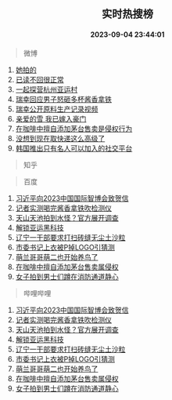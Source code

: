 <div align="center"><h2>实时热搜榜</h2><h4>2023-09-04 23:44:01</h4></div>

> 微博  

1. [她拍的](https://s.weibo.com/weibo?q=%E5%A5%B9%E6%8B%8D%E7%9A%84&t=31&band_rank=1&Refer=top)<br />
2. [已读不回很正常](https://s.weibo.com/weibo?q=%E5%B7%B2%E8%AF%BB%E4%B8%8D%E5%9B%9E%E5%BE%88%E6%AD%A3%E5%B8%B8&t=31&band_rank=2&Refer=top)<br />
3. [一起探营杭州亚运村](https://s.weibo.com/weibo?q=%23%E4%B8%80%E8%B5%B7%E6%8E%A2%E8%90%A5%E6%9D%AD%E5%B7%9E%E4%BA%9A%E8%BF%90%E6%9D%91%23&t=31&band_rank=3&Refer=top)<br />
4. [瑞幸回应男子怒砸多杯酱香拿铁](https://s.weibo.com/weibo?q=%23%E7%91%9E%E5%B9%B8%E5%9B%9E%E5%BA%94%E7%94%B7%E5%AD%90%E6%80%92%E7%A0%B8%E5%A4%9A%E6%9D%AF%E9%85%B1%E9%A6%99%E6%8B%BF%E9%93%81%23&t=31&band_rank=4&Refer=top)<br />
5. [瑞幸公开原料生产记录视频](https://s.weibo.com/weibo?q=%23%E7%91%9E%E5%B9%B8%E5%85%AC%E5%BC%80%E5%8E%9F%E6%96%99%E7%94%9F%E4%BA%A7%E8%AE%B0%E5%BD%95%E8%A7%86%E9%A2%91%23&t=31&band_rank=5&Refer=top)<br />
6. [亲爱的雪 我已嫁入豪门](https://s.weibo.com/weibo?q=%E4%BA%B2%E7%88%B1%E7%9A%84%E9%9B%AA%20%E6%88%91%E5%B7%B2%E5%AB%81%E5%85%A5%E8%B1%AA%E9%97%A8&t=31&band_rank=6&Refer=top)<br />
7. [在咖啡中擅自添加茅台售卖是侵权行为](https://s.weibo.com/weibo?q=%23%E5%9C%A8%E5%92%96%E5%95%A1%E4%B8%AD%E6%93%85%E8%87%AA%E6%B7%BB%E5%8A%A0%E8%8C%85%E5%8F%B0%E5%94%AE%E5%8D%96%E6%98%AF%E4%BE%B5%E6%9D%83%E8%A1%8C%E4%B8%BA%23&t=31&band_rank=7&Refer=top)<br />
8. [没想到现在取快递这么高级了](https://s.weibo.com/weibo?q=%23%E6%B2%A1%E6%83%B3%E5%88%B0%E7%8E%B0%E5%9C%A8%E5%8F%96%E5%BF%AB%E9%80%92%E8%BF%99%E4%B9%88%E9%AB%98%E7%BA%A7%E4%BA%86%23&t=31&band_rank=8&Refer=top)<br />
9. [韩国推出只有名人可以加入的社交平台](https://s.weibo.com/weibo?q=%E9%9F%A9%E5%9B%BD%E6%8E%A8%E5%87%BA%E5%8F%AA%E6%9C%89%E5%90%8D%E4%BA%BA%E5%8F%AF%E4%BB%A5%E5%8A%A0%E5%85%A5%E7%9A%84%E7%A4%BE%E4%BA%A4%E5%B9%B3%E5%8F%B0&t=31&band_rank=9&Refer=top)<br />

> 知乎  


> 百度  

1. [习近平向2023中国国际智博会致贺信](https://www.baidu.com/s?wd=%E4%B9%A0%E8%BF%91%E5%B9%B3%E5%90%912023%E4%B8%AD%E5%9B%BD%E5%9B%BD%E9%99%85%E6%99%BA%E5%8D%9A%E4%BC%9A%E8%87%B4%E8%B4%BA%E4%BF%A1&sa=fyb_news&rsv_dl=fyb_news)<br />
2. [记者实测喝完酱香拿铁吹检测仪](https://www.baidu.com/s?wd=%E8%AE%B0%E8%80%85%E5%AE%9E%E6%B5%8B%E5%96%9D%E5%AE%8C%E9%85%B1%E9%A6%99%E6%8B%BF%E9%93%81%E5%90%B9%E6%A3%80%E6%B5%8B%E4%BB%AA&sa=fyb_news&rsv_dl=fyb_news)<br />
3. [天山天池拍到水怪？官方展开调查](https://www.baidu.com/s?wd=%E5%A4%A9%E5%B1%B1%E5%A4%A9%E6%B1%A0%E6%8B%8D%E5%88%B0%E6%B0%B4%E6%80%AA%EF%BC%9F%E5%AE%98%E6%96%B9%E5%B1%95%E5%BC%80%E8%B0%83%E6%9F%A5&sa=fyb_news&rsv_dl=fyb_news)<br />
4. [解锁亚运黑科技](https://www.baidu.com/s?wd=%E8%A7%A3%E9%94%81%E4%BA%9A%E8%BF%90%E9%BB%91%E7%A7%91%E6%8A%80&sa=fyb_news&rsv_dl=fyb_news)<br />
5. [辽宁一干部要求打扫砖缝无尘土沙粒](https://www.baidu.com/s?wd=%E8%BE%BD%E5%AE%81%E4%B8%80%E5%B9%B2%E9%83%A8%E8%A6%81%E6%B1%82%E6%89%93%E6%89%AB%E7%A0%96%E7%BC%9D%E6%97%A0%E5%B0%98%E5%9C%9F%E6%B2%99%E7%B2%92&sa=fyb_news&rsv_dl=fyb_news)<br />
6. [市委书记上衣被P掉LOGO引猜测](https://www.baidu.com/s?wd=%E5%B8%82%E5%A7%94%E4%B9%A6%E8%AE%B0%E4%B8%8A%E8%A1%A3%E8%A2%ABP%E6%8E%89LOGO%E5%BC%95%E7%8C%9C%E6%B5%8B&sa=fyb_news&rsv_dl=fyb_news)<br />
7. [萌兰哥哥萌二也开始养鸟了](https://www.baidu.com/s?wd=%E8%90%8C%E5%85%B0%E5%93%A5%E5%93%A5%E8%90%8C%E4%BA%8C%E4%B9%9F%E5%BC%80%E5%A7%8B%E5%85%BB%E9%B8%9F%E4%BA%86&sa=fyb_news&rsv_dl=fyb_news)<br />
8. [在咖啡中擅自添加茅台售卖属侵权](https://www.baidu.com/s?wd=%E5%9C%A8%E5%92%96%E5%95%A1%E4%B8%AD%E6%93%85%E8%87%AA%E6%B7%BB%E5%8A%A0%E8%8C%85%E5%8F%B0%E5%94%AE%E5%8D%96%E5%B1%9E%E4%BE%B5%E6%9D%83&sa=fyb_news&rsv_dl=fyb_news)<br />
9. [女子拍到男士们蹲在消防通道静心](https://www.baidu.com/s?wd=%E5%A5%B3%E5%AD%90%E6%8B%8D%E5%88%B0%E7%94%B7%E5%A3%AB%E4%BB%AC%E8%B9%B2%E5%9C%A8%E6%B6%88%E9%98%B2%E9%80%9A%E9%81%93%E9%9D%99%E5%BF%83&sa=fyb_news&rsv_dl=fyb_news)<br />

> 哔哩哔哩  

1. [习近平向2023中国国际智博会致贺信](https://www.baidu.com/s?wd=%E4%B9%A0%E8%BF%91%E5%B9%B3%E5%90%912023%E4%B8%AD%E5%9B%BD%E5%9B%BD%E9%99%85%E6%99%BA%E5%8D%9A%E4%BC%9A%E8%87%B4%E8%B4%BA%E4%BF%A1&sa=fyb_news&rsv_dl=fyb_news)<br />
2. [记者实测喝完酱香拿铁吹检测仪](https://www.baidu.com/s?wd=%E8%AE%B0%E8%80%85%E5%AE%9E%E6%B5%8B%E5%96%9D%E5%AE%8C%E9%85%B1%E9%A6%99%E6%8B%BF%E9%93%81%E5%90%B9%E6%A3%80%E6%B5%8B%E4%BB%AA&sa=fyb_news&rsv_dl=fyb_news)<br />
3. [天山天池拍到水怪？官方展开调查](https://www.baidu.com/s?wd=%E5%A4%A9%E5%B1%B1%E5%A4%A9%E6%B1%A0%E6%8B%8D%E5%88%B0%E6%B0%B4%E6%80%AA%EF%BC%9F%E5%AE%98%E6%96%B9%E5%B1%95%E5%BC%80%E8%B0%83%E6%9F%A5&sa=fyb_news&rsv_dl=fyb_news)<br />
4. [解锁亚运黑科技](https://www.baidu.com/s?wd=%E8%A7%A3%E9%94%81%E4%BA%9A%E8%BF%90%E9%BB%91%E7%A7%91%E6%8A%80&sa=fyb_news&rsv_dl=fyb_news)<br />
5. [辽宁一干部要求打扫砖缝无尘土沙粒](https://www.baidu.com/s?wd=%E8%BE%BD%E5%AE%81%E4%B8%80%E5%B9%B2%E9%83%A8%E8%A6%81%E6%B1%82%E6%89%93%E6%89%AB%E7%A0%96%E7%BC%9D%E6%97%A0%E5%B0%98%E5%9C%9F%E6%B2%99%E7%B2%92&sa=fyb_news&rsv_dl=fyb_news)<br />
6. [市委书记上衣被P掉LOGO引猜测](https://www.baidu.com/s?wd=%E5%B8%82%E5%A7%94%E4%B9%A6%E8%AE%B0%E4%B8%8A%E8%A1%A3%E8%A2%ABP%E6%8E%89LOGO%E5%BC%95%E7%8C%9C%E6%B5%8B&sa=fyb_news&rsv_dl=fyb_news)<br />
7. [萌兰哥哥萌二也开始养鸟了](https://www.baidu.com/s?wd=%E8%90%8C%E5%85%B0%E5%93%A5%E5%93%A5%E8%90%8C%E4%BA%8C%E4%B9%9F%E5%BC%80%E5%A7%8B%E5%85%BB%E9%B8%9F%E4%BA%86&sa=fyb_news&rsv_dl=fyb_news)<br />
8. [在咖啡中擅自添加茅台售卖属侵权](https://www.baidu.com/s?wd=%E5%9C%A8%E5%92%96%E5%95%A1%E4%B8%AD%E6%93%85%E8%87%AA%E6%B7%BB%E5%8A%A0%E8%8C%85%E5%8F%B0%E5%94%AE%E5%8D%96%E5%B1%9E%E4%BE%B5%E6%9D%83&sa=fyb_news&rsv_dl=fyb_news)<br />
9. [女子拍到男士们蹲在消防通道静心](https://www.baidu.com/s?wd=%E5%A5%B3%E5%AD%90%E6%8B%8D%E5%88%B0%E7%94%B7%E5%A3%AB%E4%BB%AC%E8%B9%B2%E5%9C%A8%E6%B6%88%E9%98%B2%E9%80%9A%E9%81%93%E9%9D%99%E5%BF%83&sa=fyb_news&rsv_dl=fyb_news)<br />

